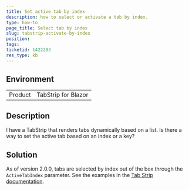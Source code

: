 ```yaml
---
title: Set active tab by index
description: how to select or activate a tab by index.
type: how-to
page_title: Select tab by index
slug: tabstrip-activate-by-index
position: 
tags: 
ticketid: 1422293
res_type: kb
---
```


## Environment
<table>
    <tbody>
	    <tr>
	    	<td>Product</td>
	    	<td>TabStrip for Blazor</td>
	    </tr>
    </tbody>
</table>


## Description
I have a TabStrip that renders tabs dynamically based on a list. Is there a way to set the active tab based on an index or a key?

## Solution

As of version 2.0.0, tabs are selected by index out of the box through the `ActiveTabIndex` parameter. See the examples in the [Tab Strip documentation](slug:components/tabstrip/overview).

